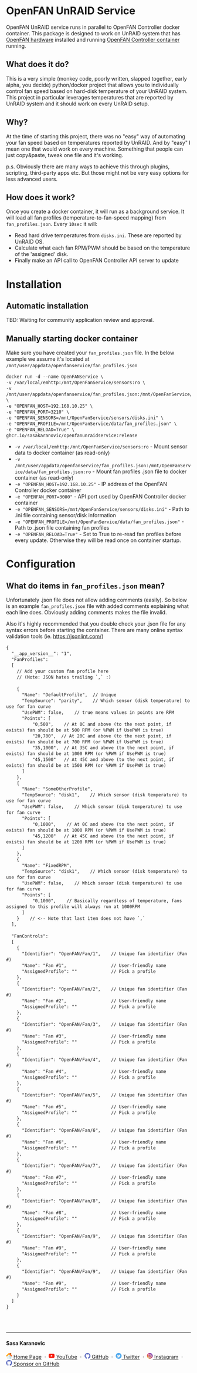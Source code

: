 # OpenFAN UnRAID Service

OpenFAN UnRAID service runs in parallel to OpenFAN Controller docker container.
This package is designed to work on UnRAID system that has [OpenFAN hardware](https://shop.sasakaranovic.com/products/openfan-pc-fan-controller) installed and running [OpenFAN Controller container](https://unraid.net/community/apps?q=OpenFanController#r) running.


## What does it do?

This is a very simple (monkey code, poorly written, slapped together, early alpha, you decide) python/docker project that allows you to individually control fan speed based on hard-disk temperature of your UnRAID system.
This project in particular leverages temperatures that are reported by UnRAID system and it should work on every UnRAID setup.

## Why?

At the time of starting this project, there was no "easy" way of automating your fan speed based on temperatures reported by UnRAID.
And by "easy" I mean one that would work on every machine. Something that people can just copy&paste, tweak one file and it's working.

p.s. Obviously there are many ways to achieve this through plugins, scripting, third-party apps etc. But those might not be very easy options for less advanced users.


## How does it work?

Once you create a docker container, it will run as a background service.
It will load all fan profiles (temperature-to-fan-speed mapping) from `fan_profiles.json`.
Every `10sec` it will:
- Read hard drive temperatures from `disks.ini`. These are reported by UnRAID OS.
- Calculate what each fan RPM/PWM should be based on the temperature of the 'assigned' disk.
- Finally make an API call to OpenFAN Controller API server to update

# Installation

## Automatic installation

TBD: Waiting for community application review and approval.

## Manually starting docker container

Make sure you have created your `fan_profiles.json` file. In the below example we assume it's located at `/mnt/user/appdata/openfanservice/fan_profiles.json`

```
docker run -d --name OpenFANservice \
-v /var/local/emhttp:/mnt/OpenFanService/sensors:ro \
-v /mnt/user/appdata/openfanservice/fan_profiles.json:/mnt/OpenFanService/data/fan_profiles.json:ro \
-e "OPENFAN_HOST=192.168.10.25" \
-e "OPENFAN_PORT=3210" \
-e "OPENFAN_SENSORS=/mnt/OpenFanService/sensors/disks.ini" \
-e "OPENFAN_PROFILE=/mnt/OpenFanService/data/fan_profiles.json" \
-e "OPENFAN_RELOAD=True" \
ghcr.io/sasakaranovic/openfanunraidservice:release
```

- `-v /var/local/emhttp:/mnt/OpenFanService/sensors:ro` - Mount sensor data to docker container (as read-only)
- `-v /mnt/user/appdata/openfanservice/fan_profiles.json:/mnt/OpenFanService/data/fan_profiles.json:ro` - Mount fan profiles .json file to docker container (as read-only)
- `-e "OPENFAN_HOST=192.168.10.25"` - IP address of the OpenFAN Controller docker container
- `-e "OPENFAN_PORT=3000"` - API port used by OpenFAN Controller docker container
- `-e "OPENFAN_SENSORS=/mnt/OpenFanService/sensors/disks.ini"` - Path to .ini file containing sensor/disk information
- `-e "OPENFAN_PROFILE=/mnt/OpenFanService/data/fan_profiles.json"` - Path to .json file containing fan profiles
- `-e "OPENFAN_RELOAD=True"` - Set to True to re-read fan profiles before every update. Otherwise they will be read once on container startup.



# Configuration

## What do items in `fan_profiles.json` mean?

Unfortunately .json file does not allow adding comments (easily).
So below is an example `fan_profiles.json` file with added comments explaining what each line does.
Obviously adding comments makes the file invalid.

Also it's highly recommended that you double check your .json file for any syntax errors before starting the container.
There are many online syntax validation tools (ie. https://jsonlint.com/)


```
{
  "__app_version__": "1",
  "FanProfiles":
  [
    // Add your custom fan profile here
    // (Note: JSON hates trailing `,` :)

    {
      "Name": "DefaultProfile",  // Unique
      "TempSource": "parity",    // Which sensor (disk temperature) to use for fan curve
      "UsePWM": false,    // true means values in points are RPM
      "Points": [
          "0,500",    // At 0C and above (to the next point, if exists) fan should be at 500 RPM (or %PWM if UsePWM is true)
          "20,700",  // At 20C and above (to the next point, if exists) fan should be at 700 RPM (or %PWM if UsePWM is true)
          "35,1000",  // At 35C and above (to the next point, if exists) fan should be at 1000 RPM (or %PWM if UsePWM is true)
          "45,1500"   // At 45C and above (to the next point, if exists) fan should be at 1500 RPM (or %PWM if UsePWM is true)
      ]
    },
    {
      "Name": "SomeOtherProfile",
      "TempSource": "disk1",    // Which sensor (disk temperature) to use for fan curve
      "UsePWM": false,    // Which sensor (disk temperature) to use for fan curve
      "Points": [
          "0,1000",    // At 0C and above (to the next point, if exists) fan should be at 1000 RPM (or %PWM if UsePWM is true)
          "45,1200"   // At 45C and above (to the next point, if exists) fan should be at 1200 RPM (or %PWM if UsePWM is true)
      ]
    },
    {
      "Name": "FixedRPM",
      "TempSource": "disk1",    // Which sensor (disk temperature) to use for fan curve
      "UsePWM": false,    // Which sensor (disk temperature) to use for fan curve
      "Points": [
          "0,1000",    // Basically regardless of temperature, fans assigned to this profile will always run at 1000RPM
      ]
    }    // <-- Note that last item does not have `,`
  ],

  "FanControls":
  [
    {
      "Identifier": "OpenFAN/Fan/1",    // Unique fan identifier (Fan #)
      "Name": "Fan #1",                 // User-friendly name
      "AssignedProfile": ""             // Pick a profile
    },
    {
      "Identifier": "OpenFAN/Fan/2",    // Unique fan identifier (Fan #)
      "Name": "Fan #2",                 // User-friendly name
      "AssignedProfile": ""             // Pick a profile
    },
    {
      "Identifier": "OpenFAN/Fan/3",    // Unique fan identifier (Fan #)
      "Name": "Fan #3",                 // User-friendly name
      "AssignedProfile": ""             // Pick a profile
    },
    {
      "Identifier": "OpenFAN/Fan/4",    // Unique fan identifier (Fan #)
      "Name": "Fan #4",                 // User-friendly name
      "AssignedProfile": ""             // Pick a profile
    },
    {
      "Identifier": "OpenFAN/Fan/5",    // Unique fan identifier (Fan #)
      "Name": "Fan #5",                 // User-friendly name
      "AssignedProfile": ""             // Pick a profile
    },
    {
      "Identifier": "OpenFAN/Fan/6",    // Unique fan identifier (Fan #)
      "Name": "Fan #6",                 // User-friendly name
      "AssignedProfile": ""             // Pick a profile
    },
    {
      "Identifier": "OpenFAN/Fan/7",    // Unique fan identifier (Fan #)
      "Name": "Fan #7",                 // User-friendly name
      "AssignedProfile": ""             // Pick a profile
    },
    {
      "Identifier": "OpenFAN/Fan/8",    // Unique fan identifier (Fan #)
      "Name": "Fan #8",                 // User-friendly name
      "AssignedProfile": ""             // Pick a profile
    },
    {
      "Identifier": "OpenFAN/Fan/9",    // Unique fan identifier (Fan #)
      "Name": "Fan #9",                 // User-friendly name
      "AssignedProfile": ""             // Pick a profile
    },
    {
      "Identifier": "OpenFAN/Fan/9",    // Unique fan identifier (Fan #)
      "Name": "Fan #9",                 // User-friendly name
      "AssignedProfile": ""             // Pick a profile
    }
  ]
}
```

<br/><br/>

---

#### Sasa Karanovic

<a href="https://sasakaranovic.com/" target="_blank" title="Sasa Karanovic Home Page"><img src="https://raw.githubusercontent.com/SasaKaranovic/common/master/assets/img_home.png" width="16"> Home Page</a> &nbsp;&middot;&nbsp;
<a href="https://youtube.com/c/sasakaranovic" target="_blank" title="Sasa Karanovic on YouTube"><img src="https://raw.githubusercontent.com/SasaKaranovic/common/master/assets/img_youtube.png" width="16"> YouTube</a> &nbsp;&middot;&nbsp;
<a href="https://github.com/sasakaranovic" target="_blank" title="Sasa Karanovic on GitHub"><img src="https://raw.githubusercontent.com/SasaKaranovic/common/master/assets/img_github.png" width="16"> GitHub</a> &nbsp;&middot;&nbsp;
<a href="https://twitter.com/_sasakaranovic_" target="_blank" title="Sasa Karanovic on Twitter"><img src="https://raw.githubusercontent.com/SasaKaranovic/common/master/assets/img_twitter.png" width="16"> Twitter</a> &nbsp;&middot;&nbsp;
<a href="https://instagram.com/_sasakaranovic_" target="_blank" title="Sasa Karanovic on Instagram"><img src="https://raw.githubusercontent.com/SasaKaranovic/common/master/assets/img_instagram.png" width="16"> Instagram</a> &nbsp;&middot;&nbsp;
<a href="https://github.com/sponsors/SasaKaranovic" target="_blank" title="Sponsor on GitHub"><img src="https://raw.githubusercontent.com/SasaKaranovic/common/master/assets/img_github.png" width="16"> Sponsor on GitHub</a>
